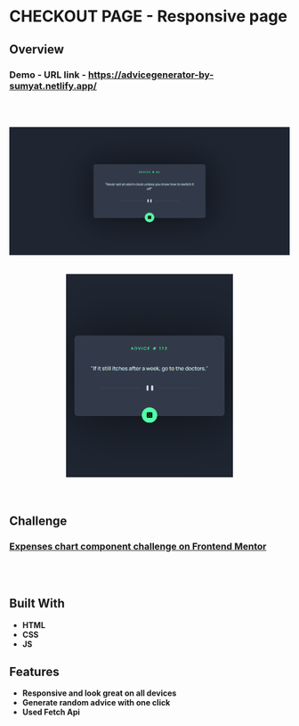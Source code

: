 # CHECKOUT PAGE - Responsive page

## Overview

  <h3>   Demo - URL link -
    <a href="https://advicegenerator-by-sumyat.netlify.app/">
    https://advicegenerator-by-sumyat.netlify.app/
    </a>
  </h3>

<br/>
<br/>

![](Demo/large-screen.png)
<br/>
<br/>

<div align="center">
<img src="Demo/small-screen.png" width="300">
</div>

<br/>
<br/>


## Challenge

###  [Expenses chart component challenge on Frontend Mentor](https://www.frontendmentor.io/challenges/advice-generator-app-QdUG-13db)

<br/>
<br/>

## Built With

- **HTML**
- **CSS**
- **JS**

## Features

- **Responsive and look great on all devices**
- **Generate random advice with one click**
- **Used Fetch Api**
